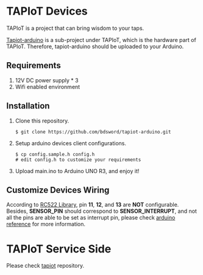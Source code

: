 # TAPIoT Devices
TAPIoT is a project that can bring wisdom to your taps.

[Tapiot-arduino](https://github.com/bdsword/tapiot-arduino) is a sub-project under TAPIoT, which is the hardware part of TAPIoT. Therefore, tapiot-arduino should be uploaded to your Arduino.


## Requirements
1. 12V DC power supply * 3
2. Wifi enabled environment

## Installation

1. Clone this repository.
    ```shell
    $ git clone https://github.com/bdsword/tapiot-arduino.git
    ```

2. Setup arduino devices client configurations.
    ```shell
    $ cp config.sample.h config.h
    # edit config.h to customize your requirements
    ```

3. Upload main.ino to Arduino UNO R3, and enjoy it!

## Customize Devices Wiring

According to [RC522 Library](https://github.com/miguelbalboa/rfid), pin **11**, **12**, and **13** are **NOT** configurable. Besides, **SENSOR_PIN** should correspond to **SENSOR_INTERRUPT**, and not all the pins are able to be set as interrupt pin, please check [arduino reference](https://www.arduino.cc/en/Reference/AttachInterrupt) for more information.

# TAPIoT Service Side
Please check [tapiot](https://github.com/bdsword/tapiot) repository.
